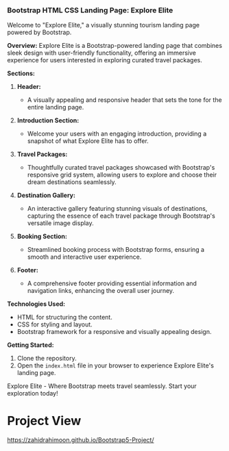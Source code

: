 ### Bootstrap HTML CSS Landing Page: Explore Elite
Welcome to "Explore Elite," a visually stunning tourism landing page powered by Bootstrap.

**Overview:**
Explore Elite is a Bootstrap-powered landing page that combines sleek design with user-friendly functionality, offering an immersive experience for users interested in exploring curated travel packages.

**Sections:**

1. **Header:**
   - A visually appealing and responsive header that sets the tone for the entire landing page.

2. **Introduction Section:**
   - Welcome your users with an engaging introduction, providing a snapshot of what Explore Elite has to offer.

3. **Travel Packages:**
   - Thoughtfully curated travel packages showcased with Bootstrap's responsive grid system, allowing users to explore and choose their dream destinations seamlessly.

4. **Destination Gallery:**
   - An interactive gallery featuring stunning visuals of destinations, capturing the essence of each travel package through Bootstrap's versatile image display.

5. **Booking Section:**
   - Streamlined booking process with Bootstrap forms, ensuring a smooth and interactive user experience.

6. **Footer:**
   - A comprehensive footer providing essential information and navigation links, enhancing the overall user journey.

**Technologies Used:**
- HTML for structuring the content.
- CSS for styling and layout.
- Bootstrap framework for a responsive and visually appealing design.

**Getting Started:**
1. Clone the repository.
2. Open the `index.html` file in your browser to experience Explore Elite's landing page.

Explore Elite - Where Bootstrap meets travel seamlessly. Start your exploration today!
# Project View   
 https://zahidrahimoon.github.io/Bootstrap5-Project/

